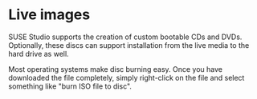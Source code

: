 # Live images

SUSE Studio supports the creation of custom bootable CDs and DVDs. Optionally,
these discs can support installation from the live media to the hard drive as
well.

Most operating systems make disc burning easy. Once you have downloaded the file
completely, simply right-click on the file and select something like "burn ISO
file to disc".
